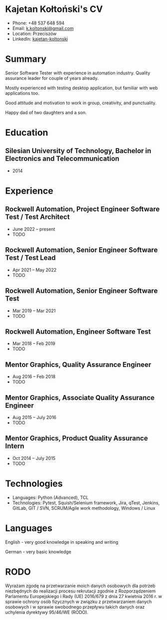 # Kajetan Kołtoński's CV

- Phone: +48 537 648 594
- Email: [k.koltonski@gmail.com](mailto:k.koltonski@gmail.com)
- Location: Przeciszów
- LinkedIn: [kajetan-koltonski](https://linkedin.com/in/kajetan-koltonski)


# Summary

Senior Software Tester with experience in automation industry. Quality assurance leader for couple of years already.

Mostly experienced with testing desktop application, but familiar with web applications too.

Good attitude and motivation to work in group, creativity, and punctuality.

Happy dad of two daughters and a son.

# Education

## Silesian University of Technology, Bachelor in Electronics and Telecommunication

- 2014

# Experience

## Rockwell Automation, Project Engineer Software Test / Test Architect

- June 2022 – present
- TODO

## Rockwell Automation, Senior Engineer Software Test / Test Lead

- Apr 2021 – May 2022
- TODO

## Rockwell Automation, Senior Engineer Software Test

- Mar 2019 – Mar 2021
- TODO

## Rockwell Automation, Engineer Software Test

- Mar 2018 – Feb 2019
- TODO

## Mentor Graphics, Quality Assurance Engineer

- Aug 2016 – Feb 2018
- TODO

## Mentor Graphics, Associate Quality Assurance Engineer

- Aug 2015 – July 2016
- TODO

## Mentor Graphics, Product Quality Assurance Intern

- Oct 2014 – July 2015
- TODO

# Technologies

- Languages: Python (Advanced), TCL
- Technologies: Pytest, Squish/Selenium framework, Jira, qTest, Jenkins, GitLab, GIT / SVN, SCRUM/Agile work methodology, Windows / Linux
# Languages

English - very good knowledge in speaking and writing

German - very basic knowledge

# RODO

Wyrażam zgodę na przetwarzanie moich danych osobowych dla potrzeb niezbędnych do realizacji procesu rekrutacji zgodnie z Rozporządzeniem Parlamentu Europejskiego i Rady (UE) 2016/679 z dnia 27 kwietnia 2016 r. w sprawie ochrony osób fizycznych w związku z przetwarzaniem danych osobowych i w sprawie swobodnego przepływu takich danych oraz uchylenia dyrektywy 95/46/WE (RODO).

